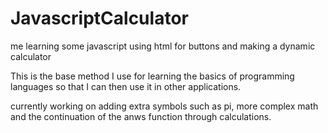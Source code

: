# JavascriptCalculator
me learning some javascript using html for buttons and making a dynamic calculator 

This is the base method I use for learning the basics of programming languages so that I can then 
use it in other applications. 


currently working on adding extra symbols such as pi, more complex math and the continuation of the anws function through calculations. 
